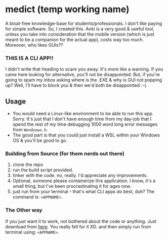 # medict (temp working name)
A bloat-free knowledge-base for students/professionals. I don't like paying for simple software. So, I created this. Anki is a very good & useful tool, unless you take into consideration that the mobile version (which is just meant to be a companion for the actual app), costs way too much. Moreover, who likes GUIs??

### THIS IS A CLI APP!!
I didn't write that heading to scare you away. It's more like a warning.
If you came here looking for alternative, you'll not be disappointed. But, if you're going to spam my inbox asking where is the .EXE & why is GUI not popping up? Well, I'll have to block you & then we'd both be disappointed :-(.

## Usage
- You would need a Linux-like environment to be able to run this app. Sorry. It's just that I don't have enough time from my day-job that I spend the rest of my time debugging 1000 word long error messages from `Wondoows.h`.
- The good part is that you could just install a WSL within your Windows OS & you'll be good to go.

### Building from Source (for them nerds out there)
1. clone the repo
2. run the build script provided.
3. tinker with the code. no, really. I'd appreciate any improvements.
4. Optional, someone please containerize this application. I know, it's a small thing, but I've been procrastinating it for ages now.
5. just run from your terminal - that's what CLI apps do best, duh? The command is: `<APPNAME>`.

### The Other way
If you just want it to work, not bothered about the code or anything. Just download from [here](https://google.com/). You  really fell for it XD.
and then simply run from terminal using: `<APPNAME>`.